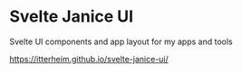 # Svelte Janice UI
Svelte UI components and app layout for my apps and tools
 
https://itterheim.github.io/svelte-janice-ui/ 
